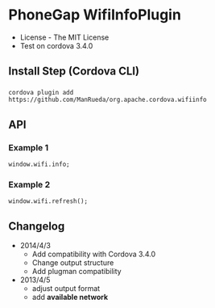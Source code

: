 PhoneGap WifiInfoPlugin
==============

* License - The MIT License
* Test on cordova 3.4.0


Install Step (Cordova CLI)
--------------------------

### 
	cordova plugin add https://github.com/ManRueda/org.apache.cordova.wifiinfo

API
-----

### Example 1
	window.wifi.info;

### Example 2
	window.wifi.refresh();
	

Changelog
-----
* 2014/4/3 
  * Add compatibility with Cordova 3.4.0
  * Change output structure
  * Add plugman compatibility
* 2013/4/5 
  * adjust output format
  * add **available network**
